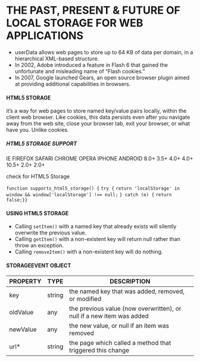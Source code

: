 # THE PAST, PRESENT & FUTURE OF LOCAL STORAGE FOR WEB APPLICATIONS

- userData allows web pages to store up to 64 KB of data per domain, in a hierarchical XML-based structure.
- In 2002, Adobe introduced a feature in Flash 6 that gained the unfortunate and misleading name of “Flash cookies.” 
- In 2007, Google launched Gears, an open source browser plugin aimed at providing additional capabilities in browsers.

#### HTML5 STORAGE
it’s a way for web pages to store named key/value pairs locally, within the client web browser. Like cookies, this data persists even after you navigate away from the web site, close your browser tab, exit your browser, or what have you. Unlike cookies.

##### HTML5 STORAGE SUPPORT
IE	FIREFOX	SAFARI	CHROME	OPERA	IPHONE	ANDROID
8.0+	3.5+	4.0+	4.0+	10.5+	2.0+	2.0+

check for HTML5 Storage

`function supports_html5_storage() {`
    `try {`
        `return 'localStorage' in window && window['localStorage'] !== null;`
        `} catch (e) {`
            `return false;}}`

#### USING HTML5 STORAGE
- Calling `setItem()` with a named key that already exists will silently overwrite the previous value. 
- Calling `getItem()` with a non-existent key will return null rather than throw an exception.
- Calling `removeItem()` with a non-existent key will do nothing.

#### STORAGEEVENT OBJECT
| PROPERTY |	TYPE |	DESCRIPTION |
| ------------- | ------------- | ------------- |
| key |	string |	the named key that was added, removed, or modified |
| oldValue | any | the previous value (now overwritten), or null if a new item was added |
| newValue | any | the new value, or null if an item was removed|
| url* | string | the page which called a method that triggered this change |